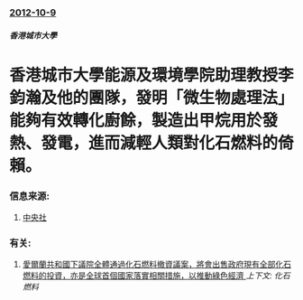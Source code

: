 ### [2012-10-9](/news/2012/10/9/index.md)

##### 香港城市大學
# 香港城市大學能源及環境學院助理教授李鈞瀚及他的團隊，發明「微生物處理法」能夠有效轉化廚餘，製造出甲烷用於發熱、發電，進而減輕人類對化石燃料的倚賴。




### 信息来源:

1. [中央社](https://web.archive.org/web/20121010220415/http://www.cna.com.tw/News/aCN/201210090382.aspx)

### 有关:

1. [愛爾蘭共和國下議院全體通過化石燃料撤資議案，將會出售政府現有全部化石燃料的投資，亦是全球首個國家落實相關措施，以推動綠色經濟 ](/news/2018/07/12/愛爾蘭共和國下議院全體通過化石燃料撤資議案-將會出售政府現有全部化石燃料的投資-亦是全球首個國家落實相關措施-以推動綠色.md) _上下文: 化石燃料_
